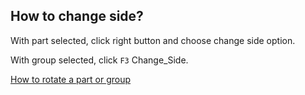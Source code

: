 ## How to change side?

With part selected, click right button and choose change side option.

With group selected, click `F3` Change_Side.

[How to rotate a part or group](rotate.md)

